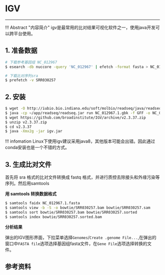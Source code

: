 # IGV

---

!!! Abstract "内容简介"
    igv是最常用的比对结果可视化软件之一，使用java开发可以跨平台使用。

## 1. 准备数据

```bash
# 下载参考基因组 NC_012967
$ esearch -db nuccore -query 'NC_012967' | efetch -format fasta > NC_012967.1.fasta

# 下载比对序列sra
$ prefetch -v SRR030257
```

## 2. 安装

```bash
$ wget -O http://iubio.bio.indiana.edu/soft/molbio/readseq/java/readseq.jar
$ java -cp ~/app/readseq/readseq.jar run NC_012967.1.gbk -f GFF -o NC_012967.1.gff
$ wget https://github.com/broadinstitute/IGV/archive/v2.3.37.zip
$ unzip v2.3.37.zip
$ cd v2.3.37
$ java -Xmx2g -jar igv.jar
```

!!! infomation
    Linux下使用igv建议采用java8，其他版本可能会出错。因此通过conda安装也是一个不错的方式。

## 3. 生成比对文件

首先将 sra 格式的比对文件转换成 fastq 格式，并进行质控去除接头和外缘污染等序列。然后用samtools

**用 samtools 转换数据格式**

```bash
$ samtools faidx NC_012967.1.fasta
$ samtools view -b -S -o bowtie/SRR030257.bam bowtie/SRR030257.sam
$ samtools sort bowtie/SRR030257.bam bowtie/SRR030257.sorted
$ samtools index bowtie/SRR030257.sorted.bam
```

**分析结果**

弹出的IGV图形界面，下拉菜单选择`Genomes`/`Create .genome File...`,在弹出的窗口中`FASTA file`选项选择基因组fasta文件，在`Gene File`选项选择转换的文件。

## 参考资料

